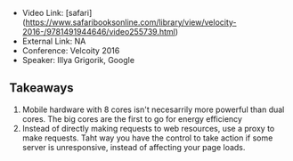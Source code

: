 - Video Link: [safari] (https://www.safaribooksonline.com/library/view/velocity-2016-/9781491944646/video255739.html)
- External Link: NA
- Conference: Velcoity 2016
- Speaker: Illya Grigorik, Google

## Takeaways
1. Mobile hardware with 8 cores isn't necesarrily more powerful than dual cores. The big cores are the first to go for energy efficiency
2. Instead of directly making requests to web resources, use a proxy to make requests. Taht way you have the control to take action if some server is unresponsive, instead of affecting your page loads.
